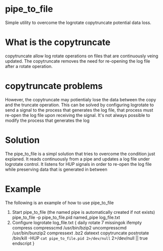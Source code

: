 # pipe_to_file
Simple utility to overcome the logrotate copytruncate potential data loss.
# What is the copytruncate
copytruncate allow log rotate operations on files that are continuously veing updated. The copytruncate removes the need for re-opening the log file after a rotate operation.
# copytruncate problems
However, the copytruncate may potientialy lose the data between the copy and the truncate operation. This can be solved by configuring logrotate to send a signal to the process that generates the log file, that process must re-open the log file upon receiving the signal.
It's not always possible to modify the process that generates the log
# Solution
The pipe_to_file is a simpl solution that tries to overcome the condition just explaned.
It reads continuously from a pipe and updates a log file under logrotate control. It listens for HUP signals in order to re-open the log file while preserving data that is generated in between
# Example
The following is an example of how to use pipe_to_file
1) Start pipe_to_file (the named pipe is automatically created if not exists)
pipe_to_file -p pipe_to_file.pid named_pipe log_file.txt
2) Configure logrotate
log_file.txt {
 daily
 rotate 7
 missingok
 ifempty
 compress
 compresscmd /usr/bin/bzip2
 uncompresscmd /usr/bin/bunzip2
 compressext .bz2
 dateext
copytruncate
postrotate
    /bin/kill -HUP `cat pipe_to_file.pid 2>/dev/null` 2>/dev/null || true
endscript
}

